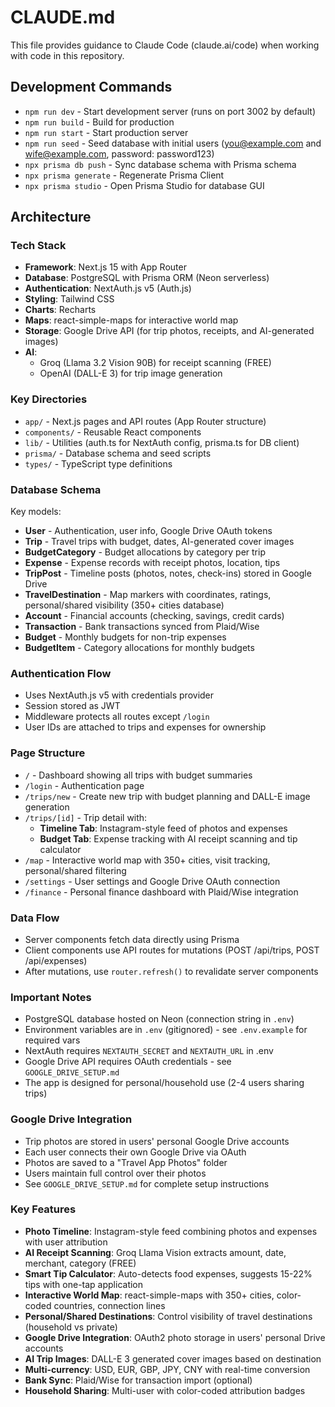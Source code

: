 # CLAUDE.md

This file provides guidance to Claude Code (claude.ai/code) when working with code in this repository.

## Development Commands

- `npm run dev` - Start development server (runs on port 3002 by default)
- `npm run build` - Build for production
- `npm run start` - Start production server
- `npm run seed` - Seed database with initial users (you@example.com and wife@example.com, password: password123)
- `npx prisma db push` - Sync database schema with Prisma schema
- `npx prisma generate` - Regenerate Prisma Client
- `npx prisma studio` - Open Prisma Studio for database GUI

## Architecture

### Tech Stack
- **Framework**: Next.js 15 with App Router
- **Database**: PostgreSQL with Prisma ORM (Neon serverless)
- **Authentication**: NextAuth.js v5 (Auth.js)
- **Styling**: Tailwind CSS
- **Charts**: Recharts
- **Maps**: react-simple-maps for interactive world map
- **Storage**: Google Drive API (for trip photos, receipts, and AI-generated images)
- **AI**:
  - Groq (Llama 3.2 Vision 90B) for receipt scanning (FREE)
  - OpenAI (DALL-E 3) for trip image generation

### Key Directories
- `app/` - Next.js pages and API routes (App Router structure)
- `components/` - Reusable React components
- `lib/` - Utilities (auth.ts for NextAuth config, prisma.ts for DB client)
- `prisma/` - Database schema and seed scripts
- `types/` - TypeScript type definitions

### Database Schema
Key models:
- **User** - Authentication, user info, Google Drive OAuth tokens
- **Trip** - Travel trips with budget, dates, AI-generated cover images
- **BudgetCategory** - Budget allocations by category per trip
- **Expense** - Expense records with receipt photos, location, tips
- **TripPost** - Timeline posts (photos, notes, check-ins) stored in Google Drive
- **TravelDestination** - Map markers with coordinates, ratings, personal/shared visibility (350+ cities database)
- **Account** - Financial accounts (checking, savings, credit cards)
- **Transaction** - Bank transactions synced from Plaid/Wise
- **Budget** - Monthly budgets for non-trip expenses
- **BudgetItem** - Category allocations for monthly budgets

### Authentication Flow
- Uses NextAuth.js v5 with credentials provider
- Session stored as JWT
- Middleware protects all routes except `/login`
- User IDs are attached to trips and expenses for ownership

### Page Structure
- `/` - Dashboard showing all trips with budget summaries
- `/login` - Authentication page
- `/trips/new` - Create new trip with budget planning and DALL-E image generation
- `/trips/[id]` - Trip detail with:
  - **Timeline Tab**: Instagram-style feed of photos and expenses
  - **Budget Tab**: Expense tracking with AI receipt scanning and tip calculator
- `/map` - Interactive world map with 350+ cities, visit tracking, personal/shared filtering
- `/settings` - User settings and Google Drive OAuth connection
- `/finance` - Personal finance dashboard with Plaid/Wise integration

### Data Flow
- Server components fetch data directly using Prisma
- Client components use API routes for mutations (POST /api/trips, POST /api/expenses)
- After mutations, use `router.refresh()` to revalidate server components

### Important Notes
- PostgreSQL database hosted on Neon (connection string in `.env`)
- Environment variables are in `.env` (gitignored) - see `.env.example` for required vars
- NextAuth requires `NEXTAUTH_SECRET` and `NEXTAUTH_URL` in .env
- Google Drive API requires OAuth credentials - see `GOOGLE_DRIVE_SETUP.md`
- The app is designed for personal/household use (2-4 users sharing trips)

### Google Drive Integration
- Trip photos are stored in users' personal Google Drive accounts
- Each user connects their own Google Drive via OAuth
- Photos are saved to a "Travel App Photos" folder
- Users maintain full control over their photos
- See `GOOGLE_DRIVE_SETUP.md` for complete setup instructions

### Key Features
- **Photo Timeline**: Instagram-style feed combining photos and expenses with user attribution
- **AI Receipt Scanning**: Groq Llama Vision extracts amount, date, merchant, category (FREE)
- **Smart Tip Calculator**: Auto-detects food expenses, suggests 15-22% tips with one-tap application
- **Interactive World Map**: react-simple-maps with 350+ cities, color-coded countries, connection lines
- **Personal/Shared Destinations**: Control visibility of travel destinations (household vs private)
- **Google Drive Integration**: OAuth2 photo storage in users' personal Drive accounts
- **AI Trip Images**: DALL-E 3 generated cover images based on destination
- **Multi-currency**: USD, EUR, GBP, JPY, CNY with real-time conversion
- **Bank Sync**: Plaid/Wise for transaction import (optional)
- **Household Sharing**: Multi-user with color-coded attribution badges

